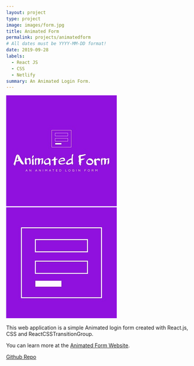 ```yaml
---
layout: project
type: project
image: images/form.jpg
title: Animated Form
permalink: projects/animatedform
# All dates must be YYYY-MM-DD format!
date: 2019-09-28
labels:
  - React JS
  - CSS
  - Netlify
summary: An Animated Login Form.
---
```


<div class="ui small rounded images">
  <img class="ui image" src="../images/form.jpg">
  <img class="ui image" src="../images/form1.jpg">
</div>

This web application is a simple Animated login form created with React.js, CSS and ReactCSSTransitionGroup.

You can learn more at the [Animated Form Website](https://animated-form-by-pj.netlify.com/).

<a href="https://github.com/PJMantoss/login_form"><i class="large github icon"></i>Github Repo</a>
